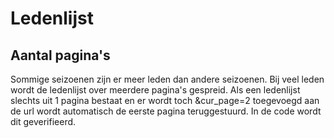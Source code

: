 # Ledenlijst

## Aantal pagina's

Sommige seizoenen zijn er meer leden dan andere seizoenen. Bij veel leden wordt de ledenlijst over meerdere pagina's gespreid. Als een ledenlijst slechts uit 1 pagina bestaat en er wordt toch &cur_page=2 toegevoegd aan de url wordt automatisch de eerste pagina teruggestuurd. In de code wordt dit geverifieerd.
